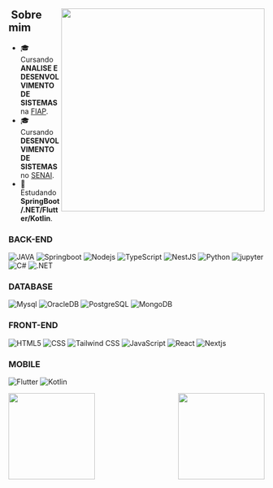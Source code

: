 <div>

<img align="right" height="400em" src="https://cdn141.picsart.com/351903186045211.png">
  
## &nbsp;Sobre mim

- 🎓 Cursando **ANALISE E DESENVOLVIMENTO DE SISTEMAS** na <a href="https://www.fiap.com.br/">FIAP</a>.
- 🎓 Cursando **DESENVOLVIMENTO DE SISTEMAS** no <a href="https://www.sp.senai.br/">SENAI</a>.
- 🌱 Estudando **SpringBoot/.NET/Flutter/Kotlin**.

### BACK-END

![JAVA](https://img.shields.io/badge/-java-002B4D?style=for-the-badge&logo=openjdk)
![Springboot](https://img.shields.io/badge/-springboot-002B4D?style=for-the-badge&logo=springboot)
![Nodejs](https://img.shields.io/badge/-nodejs-002B4D?style=for-the-badge&logo=nodedotjs)
![TypeScript](https://img.shields.io/badge/-TypeScript-002B4D?style=for-the-badge&logo=typescript)
![NestJS](https://img.shields.io/badge/-nestjs-002B4D?style=for-the-badge&logo=nestjs&logoColor=E60050)
![Python](https://img.shields.io/badge/-python-002B4D?style=for-the-badge&logo=python)
![jupyter](https://img.shields.io/badge/-jupyter-002B4D?style=for-the-badge&logo=jupyter)
![C#](https://img.shields.io/badge/C%23-002B4D?logo=c-sharp&style=for-the-badge)
![.NET](https://img.shields.io/badge/-DotNet-002B4D?style=for-the-badge&logo=.net)

### DATABASE

![Mysql](https://img.shields.io/badge/-mysql-002545?style=for-the-badge&logo=mysql)
![OracleDB](https://img.shields.io/badge/-oracleDB-002545?style=for-the-badge&logo=oracle&logoColor=white)
![PostgreSQL](https://img.shields.io/badge/-postgres-002545?style=for-the-badge&logo=postgresql)
![MongoDB](https://img.shields.io/badge/-mongoDB-002545?style=for-the-badge&logo=mongodb)

### FRONT-END

![HTML5](https://img.shields.io/badge/-HTML5-001F39?style=for-the-badge&logo=HTML5)
![CSS](https://img.shields.io/badge/-CSS-001F39?style=for-the-badge&logo=CSS3&logoColor=1572B6)
![Tailwind CSS](https://img.shields.io/badge/-Tailwind-001F39?style=for-the-badge&logo=TailwindCSS)
![JavaScript](https://img.shields.io/badge/-JavaScript-001F39?style=for-the-badge&logo=javascript)
![React](https://img.shields.io/badge/-React-001F39?style=for-the-badge&logo=React)
![Nextjs](https://img.shields.io/badge/-Next.js-001F39?style=for-the-badge&logo=Next.js)


### MOBILE

![Flutter](https://img.shields.io/badge/-flutter-021632?style=for-the-badge&logo=flutter&logoColor=007ACC)
![Kotlin](https://img.shields.io/badge/-kotlin-021632?style=for-the-badge&logo=kotlin)


</div>

<div>
<img align="left"  height="170em"  src="https://github-readme-stats.vercel.app/api?username=QueijoQualho&show_icons=true&theme=radical">
<img align="right" height="170em" src="https://github-readme-stats.vercel.app/api/top-langs/?username=QueijoQualho&layout=compact&theme=radical&hide=Jupyter%20Notebook">
</div>


